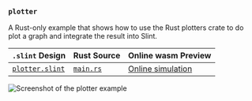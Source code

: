 <!-- Copyright © SixtyFPS GmbH <info@slint.dev> ; SPDX-License-Identifier: MIT -->

### `plotter`

A Rust-only example that shows how to use the Rust plotters crate to do plot a
graph and integrate the result into Slint.

| `.slint` Design | Rust Source | Online wasm Preview |
| --- |  --- | --- |
| [`plotter.slint`](./plotter/plotter.slint) | [`main.rs`](./plotter/main.rs) | [Online simulation](https://slint.dev/snapshots/master/demos/plotter/) |

![Screenshot of the plotter example](https://slint.dev/resources/plotter_screenshot.png "Plotter")
